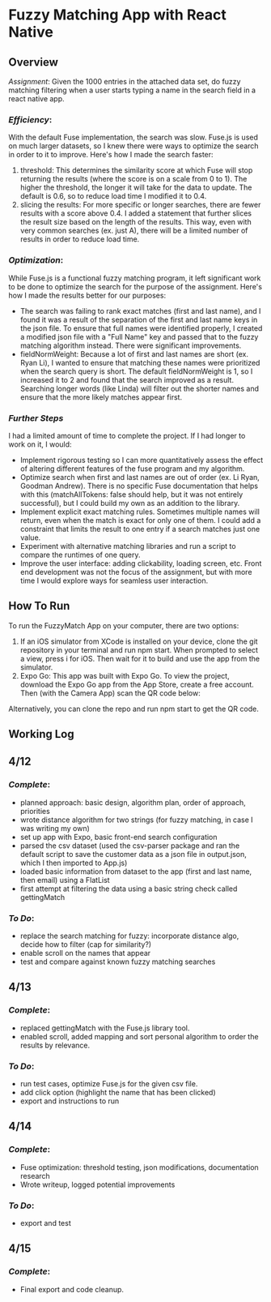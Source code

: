 # Fuzzy Matching App with React Native
## __Overview__

*Assignment*: Given the 1000 entries in the attached data set, do fuzzy matching filtering when a user starts typing a name in the search field in a react native app.

### *Efficiency*: 
With the default Fuse implementation, the search was slow. Fuse.js is used on much larger datasets, so I knew there were ways to optimize the search in order to it to improve. Here's how I made the search faster:
1) threshold: This determines the similarity score at which Fuse will stop returning the results (where the score is on a scale from 0 to 1). The higher the threshold, the longer it will take for the data to update. The default is 0.6, so to reduce load time I modified it to 0.4. 
2) slicing the results: For more specific or longer searches, there are fewer results with a score above 0.4. I added a statement that further slices the result size based on the length of the results. This way, even with very common searches (ex. just A), there will be a limited number of results in order to reduce load time. 

### *Optimization*:
While Fuse.js is a functional fuzzy matching program, it left significant work to be done to optimize the search for the purpose of the assignment. Here's how I made the results better for our purposes:  
* The search was failing to rank exact matches (first and last name), and I found it was a result of the separation of the first and last name keys in the json file. To ensure that full names were identified properly, I created a modified json file with a "Full Name" key and passed that to the fuzzy matching algorithm instead. There were significant improvements.
* fieldNormWeight: Because a lot of first and last names are short (ex. Ryan Li), I wanted to ensure that matching these names were prioritized when the search query is short. The default fieldNormWeight is 1, so I increased it to 2 and found that the search improved as a result. Searching longer words (like Linda) will filter out the shorter names and ensure that the more likely matches appear first. 

### *Further Steps*
I had a limited amount of time to complete the project. If I had longer to work on it, I would: 
* Implement rigorous testing so I can more quantitatively assess the effect of altering different features of the fuse program and my algorithm.
* Optimize search when first and last names are out of order (ex. Li Ryan, Goodman Andrew). There is no specific Fuse documentation that helps with this (matchAllTokens: false should help, but it was not entirely successful), but I could build my own as an addition to the library. 
* Implement explicit exact matching rules. Sometimes multiple names will return, even when the match is exact for only one of them. I could add a constraint that limits the result to one entry if a search matches just one value. 
* Experiment with alternative matching libraries and run a script to compare the runtimes of one query. 
* Improve the user interface: adding clickability, loading screen, etc. Front end development was not the focus of the assignment, but with more time I would explore ways for seamless user interaction.  

## __How To Run__
To run the FuzzyMatch App on your computer, there are two options: 
1) If an iOS simulator from XCode is installed on your device, clone the git repository in your terminal 
and run npm start. When prompted to select a view, press i for iOS. Then wait for it to build and use the app from the simulator. 
2) Expo Go: This app was built with Expo Go. To view the project, download the Expo Go app from the App Store, create a free account. Then (with the Camera App) scan the QR code below: 


Alternatively, you can clone the repo and run npm start to get the QR code. 

## __Working Log__

## 4/12 
### *Complete*: 
* planned approach: basic design, algorithm plan, order of approach, priorities
* wrote distance algorithm for two strings (for fuzzy matching, in case I was writing my own)
* set up app with Expo, basic front-end search configuration
* parsed the csv dataset (used the csv-parser package and ran the default script to save the customer data as a json file in output.json, which I then imported to App.js)
* loaded basic information from dataset to the app (first and last name, then email) using a FlatList
* first attempt at filtering the data using a basic string check called gettingMatch 

### *To Do*: 
* replace the search matching for fuzzy: incorporate distance algo, decide how to filter (cap for similarity?) 
* enable scroll on the names that appear
* test and compare against known fuzzy matching searches

## 4/13
### *Complete*: 
* replaced gettingMatch with the Fuse.js library tool. 
* enabled scroll, added mapping and sort personal algorithm to order the results by relevance.

### *To Do*:
* run test cases, optimize Fuse.js for the given csv file. 
* add click option (highlight the name that has been clicked)
* export and instructions to run

## 4/14
### *Complete*: 
* Fuse optimization: threshold testing, json modifications, documentation research 
* Wrote writeup, logged potential improvements

### *To Do*:
* export and test

## 4/15 
### *Complete*: 
* Final export and code cleanup.